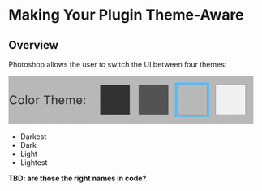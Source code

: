 # Making Your Plugin Theme-Aware

## Overview

Photoshop allows the user to switch the UI between four themes:

![Photoshop Theme Colors](./images/ps-theme-selection.png)

* Darkest
* Dark
* Light
* Lightest

**TBD: are those the right names in code?**
